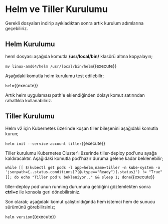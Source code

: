 # Helm ve Tiller Kurulumu

Gerekli dosyaları indirip ayıkladıktan sonra artık kurulum adımlarına geçebiliriz.

## Helm Kurulumu

heml dosyası aşağıda komutla **/usr/local/bin/** klasörü altına kopyalayın;

`mv linux-amd64/helm /usr/local/bin/helm`{{execute}} 

Aşağıdaki komutla helm kurulumu test edilebilir;

`helm`{{execute}}

Artık helm uygulaması path'e eklendiğinden dolayı komut satırından rahatlıkla kullanabiliriz. 

## Tiller Kurulumu

Helm v2 için Kubernetes üzerinde koşan tiller bileşenini aşağıdaki komutla kurun;

`helm init --service-account tiller`{{execute}}

Tiller kurulumu Kubernetes Cluster'ı üzerinde tiller-deploy pod'unu ayağa kaldıracaktır. Aşağıdaki komutla pod'hazır duruma gelene kadar beklenebilir;

`while [[ $(kubectl get pods -l app=helm,name=tiller -n kube-system -o 'jsonpath={..status.conditions[?(@.type=="Ready")].status}') != "True" ]]; do echo "Tiller pod'u bekleniyor.." && sleep 1; done`{{execute}}

tiller-deploy pod'unun running durumuna geldiğini gözlemlekten sonra **ctrl+c** ile konsola geri dönebilirsiniz.

Son olarak; aşağıdaki komut çalıştırıldığında hem istemci hem de sunucu sürümünü görebilirsiniz;

`helm version`{{execute}}

